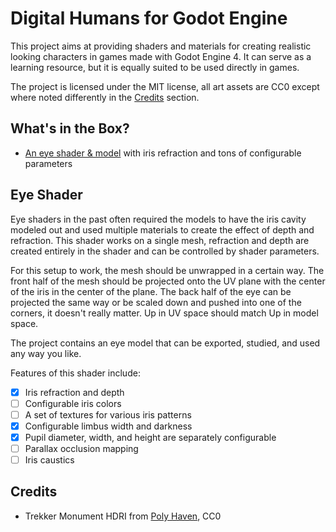 # Digital Humans for Godot Engine

This project aims at providing shaders and materials for creating realistic
looking characters in games made with Godot Engine 4. It can serve as a learning
resource, but it is equally suited to be used directly in games.

The project is licensed under the MIT license, all art assets are CC0 except
where noted differently in the [Credits](#credits) section.

## What's in the Box?

- [An eye shader & model](#eye-shader) with iris refraction and tons of configurable parameters

## Eye Shader

Eye shaders in the past often required the models to have the iris cavity modeled
out and used multiple materials to create the effect of depth and refraction. This
shader works on a single mesh, refraction and depth are created entirely in the
shader and can be controlled by shader parameters.

For this setup to work, the mesh should be unwrapped in a certain way. The front
half of the mesh should be projected onto the UV plane with the center of the iris
in the center of the plane. The back half of the eye can be projected the same way
or be scaled down and pushed into one of the corners, it doesn't really matter. Up
in UV space should match Up in model space.

The project contains an eye model that can be exported, studied, and used any way
you like.

Features of this shader include:

- [X] Iris refraction and depth
- [ ] Configurable iris colors
- [ ] A set of textures for various iris patterns
- [X] Configurable limbus width and darkness
- [X] Pupil diameter, width, and height are separately configurable
- [ ] Parallax occlusion mapping
- [ ] Iris caustics

## Credits

- Trekker Monument HDRI from [Poly Haven](https://polyhaven.com/a/trekker_monument), CC0
